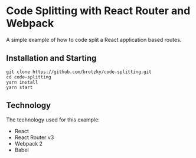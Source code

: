 # Code Splitting with React Router and Webpack

A simple example of how to code split a React application based routes.

## Installation and Starting

```
git clone https://github.com/brotzky/code-splitting.git
cd code-splitting
yarn install
yarn start
```

## Technology

The technology used for this example:

* React
* React Router v3
* Webpack 2
* Babel

